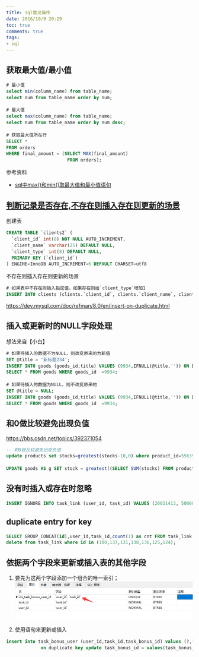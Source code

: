 ```yaml
---
title: sql常见操作
date: 2016/10/9 20:29
toc: true
comments: true
tags:
- sql
---
```



## 获取最大值/最小值
```sql
# 最小值
select min(column_name) from table_name;
select num from table_name order by num;

# 最大值
select max(column_name) from table_name;
select num from table_name order by num desc;

# 获取最大值所在行
SELECT * 
FROM orders
WHERE final_amount = (SELECT MAX(final_amount)
					   FROM orders);
```

参考资料
- [sql中max()和min()取最大值和最小值语句](http://www.111cn.net/database/mssqlserver/42437.htm)


## [判断记录是否存在,不存在则插入存在则更新的场景](https://my.oschina.net/iceman/blog/53735)
创建表
```sql
CREATE TABLE `clients2` (
  `client_id` int(8) NOT NULL AUTO_INCREMENT,
  `client_name` varchar(25) DEFAULT NULL,
  `client_type` int(8) DEFAULT NULL,
  PRIMARY KEY (`client_id`)
) ENGINE=InnoDB AUTO_INCREMENT=6 DEFAULT CHARSET=utf8
```

不存在则插入存在则更新的场景
```sql
# 如果表中不存在则插入指定值，如果存在则给`client_type`增加1
INSERT INTO clients (clients.`client_id`, clients.`client_name`, clients.`client_type`) VALUES (1, "Lou12", 3) ON DUPLICATE KEY UPDATE clients.`client_type`=clients.`client_type`+1;
```

https://dev.mysql.com/doc/refman/8.0/en/insert-on-duplicate.html



## 插入或更新时的NULL字段处理
想法来自【小白】
```sql
# 如果待插入的数据不为NULL，则改变原来的为新值
SET @title = '新标题234';
INSERT INTO goods (goods_id,title) VALUES (9934,IFNULL(@title,'')) ON DUPLICATE KEY UPDATE title=IF(VALUES(title)='',title,VALUES(title));
SELECT * FROM goods WHERE goods_id  =9934;

# 如果待插入的数据为NULL，则不改变原来的
SET @title = NULL;
INSERT INTO goods (goods_id,title) VALUES (9934,IFNULL(@title,'')) ON DUPLICATE KEY UPDATE title=IF(VALUES(title)='',title,VALUES(title));
SELECT * FROM goods WHERE goods_id  =9934;
```

## 和0做比较避免出现负值
https://bbs.csdn.net/topics/392371054
```sql
-- 和0做比较避免出现负值
update products set stocks=greatest(stocks-10,0) where product_id=55635

UPDATE goods AS g SET stock = greatest((SELECT SUM(stocks) FROM products AS p WHERE p.`goods_id` = g.`goods_id`), 0) WHERE  goods_id=1234
```

## 没有时插入或存在时忽略
```sql
INSERT IGNORE INTO task_link (user_id, task_id) VALUES (20021413, 50000)
```

## duplicate entry for key
```sql
SELECT GROUP_CONCAT(id),user_id,task_id,count(1) as cnt FROM task_link group by user_id,task_id having cnt > 1;
delete from task_link where id in (100,137,131,138,136,125,124);
```

## 依据两个字段来更新或插入表的其他字段
1. 要先为这两个字段添加一个组合的唯一索引；
  ![](https://github.com/lyloou/img/raw/develop/z/20190708173423.png)

2. 使用语句来更新或插入
  ```sql
  insert into task_bonus_user (user_id,task_id,task_bonus_id) values (?,?,?)
               on duplicate key update task_bonus_id = values(task_bonus_id)
  ```